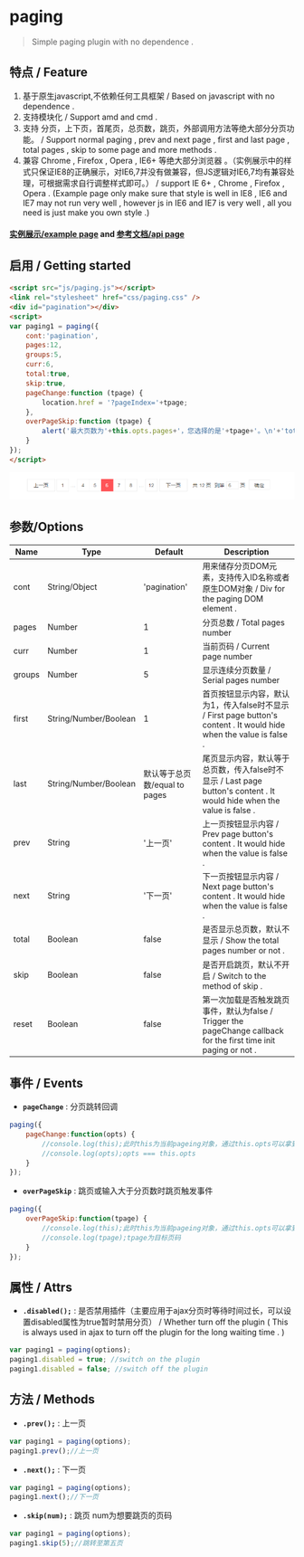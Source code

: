 # paging

> Simple paging plugin with no dependence .

## 特点 / Feature
1. 基于原生javascript,不依赖任何工具框架 / Based on javascript with no dependence .
2. 支持模块化 / Support amd and cmd . 
3. 支持 分页，上下页，首尾页，总页数，跳页，外部调用方法等绝大部分分页功能。 / Support normal paging , prev and next page , first and last page , total pages , skip to some page and more methods .
3. 兼容 Chrome , Firefox , Opera , IE6+ 等绝大部分浏览器 。（实例展示中的样式只保证IE8的正确展示，对IE6,7并没有做兼容，但JS逻辑对IE6,7均有兼容处理，可根据需求自行调整样式即可。） / support IE 6+ , Chrome , Firefox , Opera . (Example page only make sure that style is well in IE8 , IE6 and IE7 may not run very well , however js in IE6 and IE7 is very well , all you need is just make you own style .)

#### [实例展示/example page](https://jinming6568.github.io/paging/) and [参考文档/api page](https://jinming6568.github.io/paging/doc.html)

## 启用 / Getting started
```html
<script src="js/paging.js"></script>
<link rel="stylesheet" href="css/paging.css" />
<div id="pagination"></div>
<script>
var paging1 = paging({
    cont:'pagination',
    pages:12,
    groups:5,
    curr:6,
    total:true,
    skip:true,
    pageChange:function (tpage) {
        location.href = '?pageIndex='+tpage;
    },
    overPageSkip:function (tpage) {
        alert('最大页数为'+this.opts.pages+'，您选择的是'+tpage+'。\n'+'total page is'+this.opts.pages+', your target is '+tpage+' .');
    } 
});
</script>
```

![demo.png](./src/demo.png)

## 参数/Options

| Name | Type | Default | Description |
| ---- | ---- | ------- | ----------- |
| cont  | String/Object |  'pagination' | 用来储存分页DOM元素，支持传入ID名称或者原生DOM对象 / Div for the paging DOM element . |
| pages | Number        |       1       | 分页总数 / Total pages number  |
| curr  | Number        |       1       | 当前页码 / Current page number |
| groups| Number        |       5       |显示连续分页数量 / Serial pages number|
| first | String/Number/Boolean | 1     |首页按钮显示内容，默认为1，传入false时不显示 / First page button's content . It would hide when the value is false .|
| last  | String/Number/Boolean | 默认等于总页数/equal to pages | 尾页显示内容，默认等于总页数，传入false时不显示 / Last page button's content . It would hide when the value is false .|
| prev  | String        | '上一页'       |上一页按钮显示内容 / Prev page button's content . It would hide when the value is false .|
| next  | String        | '下一页'       |下一页按钮显示内容 / Next page button's content . It would hide when the value is false .|
| total | Boolean       | false         |是否显示总页数，默认不显示 / Show the total pages number or not .|
| skip  | Boolean       | false         | 是否开启跳页，默认不开启 / Switch to the method of skip .|
| reset | Boolean       | false         |第一次加载是否触发跳页事件，默认为false / Trigger the pageChange callback for the first time init paging or not .|

## 事件 / Events

* **`pageChange`** : 分页跳转回调
```javascript
paging({
    pageChange:function(opts) {
        //console.log(this);此时this为当前pageing对象，通过this.opts可以拿到当前分页对象参数
        //console.log(opts);opts === this.opts
    }
});
```

* **`overPageSkip`** : 跳页或输入大于分页数时跳页触发事件
```javascript
paging({
    overPageSkip:function(tpage) {
        //console.log(this);此时this为当前pageing对象，通过this.opts可以拿到当前分页对象参数
        //console.log(tpage);tpage为目标页码
    }
});
```

## 属性 / Attrs

* **`.disabled();`** : 是否禁用插件（主要应用于ajax分页时等待时间过长，可以设置disabled属性为true暂时禁用分页） /  Whether turn off the plugin ( This is always used in ajax to turn off the plugin for the long waiting time . )
```javascript
var paging1 = paging(options);
paging1.disabled = true; //switch on the plugin
paging1.disabled = false; //switch off the plugin
```

## 方法 / Methods

* **`.prev();`** : 上一页
```javascript
var paging1 = paging(options);
paging1.prev();//上一页
```

* **`.next();`** : 下一页
```javascript
var paging1 = paging(options);
paging1.next();//下一页
```

* **`.skip(num);`** : 跳页 num为想要跳页的页码
```javascript
var paging1 = paging(options);
paging1.skip(5);//跳转至第五页
```